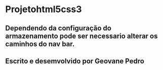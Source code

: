# Projetohtml5css3
## Dependendo da configuração do armazenamento pode ser necessario alterar os caminhos do nav bar.
## Escrito e desemvolvido por Geovane Pedro
